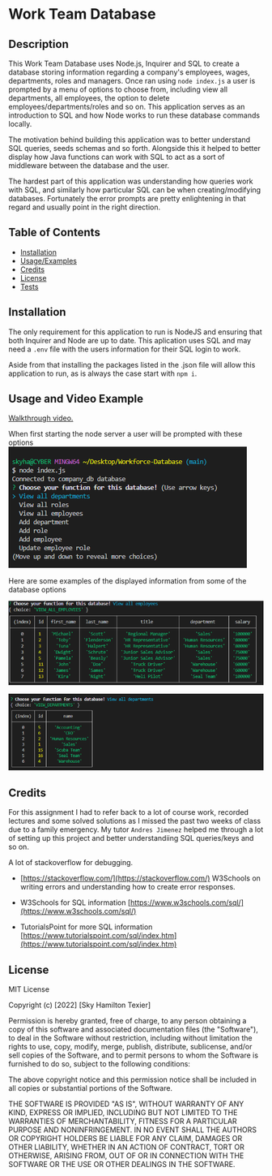 # Work Team Database

## Description
This Work Team Database uses Node.js, Inquirer and SQL to create a database storing information regarding a company's employees, wages, departments, roles and managers. Once ran using `node index.js` a user is prompted by a menu of options to choose from, including view all departments, all employees, the option to delete employees/departments/roles and so on. This application serves as an introduction to SQL and how Node works to run these database commands locally. 

The motivation behind building this application was to better understand SQL queries, seeds schemas and so forth. Alongside this it helped to better display how Java functions can work with SQL to act as a sort of middleware between the database and the user.

The hardest part of this application was understanding how queries work with SQL, and similarly how particular SQL can be when creating/modifying databases. Fortunately the error prompts are pretty enlightening in that regard and usually point in the right direction.

## Table of Contents
- [Installation](#installation)
- [Usage/Examples](#usage-and-video-example)
- [Credits](#credits)
- [License](#license)
- [Tests](#tests)
  
## Installation

The only requirement for this application to run is NodeJS and ensuring that both Inquirer and Node are up to date. This aplication uses SQL and may need a `.env` file with the users information for their SQL login to work.

Aside from that installing the packages listed in the .json file will allow this application to run, as is always the case start with `npm i`.

## Usage and Video Example
  
[Walkthrough video.](https://drive.google.com/file/d/1cHJAo3ZfrgyrLk0ydWqnMy86QL7nvO_V/view?usp=share_link)  

When first starting the node server a user will be prompted with these options
![alt text](./Assets/options.png)

Here are some examples of the displayed information from some of the database options

![alt text](.//Assets/allemployees.png)


![alt text](.//Assets/department.png)


## Credits
For this assignment I had to refer back to a lot of course work, recorded lectures and some solved solutions as I missed the past two weeks of class due to a family emergency. My tutor `Andres Jimenez` helped me through a lot of setting up this project and better understandiing SQL queries/keys and so on.

A lot of stackoverflow for debugging.
- [https://stackoverflow.com/](https://stackoverflow.com/)
W3Schools on writing errors and understanding how to create error responses.

- W3Schools for SQL information [https://www.w3schools.com/sql/](https://www.w3schools.com/sql/)

- TutorialsPoint for more SQL information [https://www.tutorialspoint.com/sql/index.htm](https://www.tutorialspoint.com/sql/index.htm)

## License
MIT License
 
Copyright (c) [2022] [Sky Hamilton Texier]
 
Permission is hereby granted, free of charge, to any person obtaining a copy
of this software and associated documentation files (the "Software"), to deal
in the Software without restriction, including without limitation the rights
to use, copy, modify, merge, publish, distribute, sublicense, and/or sell
copies of the Software, and to permit persons to whom the Software is
furnished to do so, subject to the following conditions:
 
The above copyright notice and this permission notice shall be included in all
copies or substantial portions of the Software.
 
THE SOFTWARE IS PROVIDED "AS IS", WITHOUT WARRANTY OF ANY KIND, EXPRESS OR
IMPLIED, INCLUDING BUT NOT LIMITED TO THE WARRANTIES OF MERCHANTABILITY,
FITNESS FOR A PARTICULAR PURPOSE AND NONINFRINGEMENT. IN NO EVENT SHALL THE
AUTHORS OR COPYRIGHT HOLDERS BE LIABLE FOR ANY CLAIM, DAMAGES OR OTHER
LIABILITY, WHETHER IN AN ACTION OF CONTRACT, TORT OR OTHERWISE, ARISING FROM,
OUT OF OR IN CONNECTION WITH THE SOFTWARE OR THE USE OR OTHER DEALINGS IN THE
SOFTWARE.

